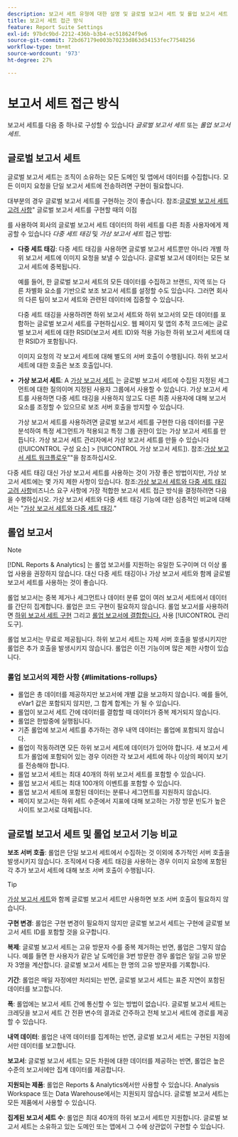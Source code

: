 ```yaml
---
description: 보고서 세트 유형에 대한 설명 및 글로벌 보고서 세트 및 롤업 보고서 세트 비교입니다.
title: 보고서 세트 접근 방식
feature: Report Suite Settings
exl-id: 97bdc9bd-2212-436b-b3b4-ec518624f9e6
source-git-commit: 72bd67179e003b70233d863d34153fec77548256
workflow-type: tm+mt
source-wordcount: '973'
ht-degree: 27%

---
```


# 보고서 세트 접근 방식

<!-- change filename since page name changed? -->

보고서 세트를 다음 중 하나로 구성할 수 있습니다 *글로벌 보고서 세트* 또는 *롤업 보고서 세트*.

## 글로벌 보고서 세트

글로벌 보고서 세트는 조직이 소유하는 모든 도메인 및 앱에서 데이터를 수집합니다. 모든 이미지 요청을 단일 보고서 세트에 전송하려면 구현이 필요합니다.

대부분의 경우 글로벌 보고서 세트를 구현하는 것이 좋습니다. 참조:[글로벌 보고서 세트 고려 사항](https://experienceleague.adobe.com/docs/analytics/implementation/prepare/global-rs.html)&quot; 글로벌 보고서 세트를 구현할 때의 이점

를 사용하여 회사의 글로벌 보고서 세트 데이터의 하위 세트를 다른 최종 사용자에게 제공할 수 있습니다 *다중 세트 태깅* 및 *가상 보고서 세트* 접근 방법:

* **다중 세트 태깅**: 다중 세트 태깅을 사용하면 글로벌 보고서 세트뿐만 아니라 개별 하위 보고서 세트에 이미지 요청을 보낼 수 있습니다. 글로벌 보고서 데이터는 모든 보고서 세트에 중복됩니다.

   예를 들어, 한 글로벌 보고서 세트의 모든 데이터를 수집하고 브랜드, 지역 또는 다른 차별화 요소를 기반으로 보조 보고서 세트를 설정할 수도 있습니다. 그러면 회사의 다른 팀이 보고서 세트와 관련된 데이터에 집중할 수 있습니다.

   다중 세트 태깅을 사용하려면 하위 보고서 세트와 하위 보고서의 모든 데이터를 포함하는 글로벌 보고서 세트를 구현하십시오. 웹 페이지 및 앱의 추적 코드에는 글로벌 보고서 세트에 대한 RSID(보고서 세트 ID)와 적용 가능한 하위 보고서 세트에 대한 RSID가 포함됩니다.<!-- Wording/be more specific? And include any links? -->

   이미지 요청의 각 보고서 세트에 대해 별도의 서버 호출이 수행됩니다. 하위 보고서 세트에 대한 호출은 보조 호출입니다.

* **가상 보고서 세트**: A [가상 보고서 세트](/help/components/vrs/vrs-about.md) 는 글로벌 보고서 세트에 수집된 지정된 세그먼트에 대한 질의이며 지정된 사용자 그룹에서 사용할 수 있습니다. 가상 보고서 세트를 사용하면 다중 세트 태깅을 사용하지 않고도 다른 최종 사용자에 대해 보고서 요소를 조정할 수 있으므로 보조 서버 호출을 방지할 수 있습니다.

   가상 보고서 세트를 사용하려면 글로벌 보고서 세트를 구현한 다음 데이터를 구문 분석하여 특정 세그먼트가 적용되고 특정 그룹 권한이 있는 가상 보고서 세트를 만듭니다. 가상 보고서 세트 관리자에서 가상 보고서 세트를 만들 수 있습니다([!UICONTROL 구성 요소] > [!UICONTROL 가상 보고서 세트]). 참조:[가상 보고서 세트 워크플로우](/help/components/vrs/c-workflow-vrs/vrs-workflow.md)&quot;&quot;을 참조하십시오.

다중 세트 태깅 대신 가상 보고서 세트를 사용하는 것이 가장 좋은 방법이지만, 가상 보고서 세트에는 몇 가지 제한 사항이 있습니다. 참조:[가상 보고서 세트와 다중 세트 태깅 고려 사항](/help/components/vrs/vrs-considerations.md)비즈니스 요구 사항에 가장 적합한 보고서 세트 접근 방식을 결정하려면 다음을 수행하십시오. 가상 보고서 세트와 다중 세트 태깅 기능에 대한 심층적인 비교에 대해서는 &quot;[가상 보고서 세트와 다중 세트 태깅](/help/components/vrs/vrs-about.md#section_317E4D21CCD74BC38166D2F57D214F78).&quot;

## 롤업 보고서

>[!NOTE]
>
>[!DNL Reports & Analytics] 는 롤업 보고서를 지원하는 유일한 도구이며 더 이상 롤업 사용을 권장하지 않습니다. 대신 다중 세트 태깅이나 가상 보고서 세트와 함께 글로벌 보고서 세트를 사용하는 것이 좋습니다.

롤업 보고서는 중복 제거나 세그먼트나 데이터 분류 없이 여러 보고서 세트에서 데이터를 간단히 집계합니다. 롤업은 코드 구현이 필요하지 않습니다. 롤업 보고서를 사용하려면 [하위 보고서 세트 구현](/help/admin/c-manage-report-suites/c-new-report-suite/t-create-a-report-suite.md) 그리고 [롤업 보고서에 결합합니다.](/help/admin/c-manage-report-suites/t-rollups.md) 사용 [!UICONTROL 관리 도구].

롤업 보고서는 무료로 제공됩니다. 하위 보고서 세트는 자체 서버 호출을 발생시키지만 롤업은 추가 호출을 발생시키지 않습니다. 롤업은 이전 기능이며 많은 제한 사항이 있습니다.

### 롤업 보고서의 제한 사항 {#limitations-rollups}

* 롤업은 총 데이터를 제공하지만 보고서에 개별 값을 보고하지 않습니다. 예를 들어, eVar1 값은 포함되지 않지만, 그 합계 합계는 가 될 수 있습니다.
* 롤업이 보고서 세트 간에 데이터를 결합할 때 데이터가 중복 제거되지 않습니다.
* 롤업은 한밤중에 실행됩니다.
* 기존 롤업에 보고서 세트를 추가하는 경우 내역 데이터는 롤업에 포함되지 않습니다.
* 롤업이 작동하려면 모든 하위 보고서 세트에 데이터가 있어야 합니다. 새 보고서 세트가 롤업에 포함되어 있는 경우 이러한 각 보고서 세트에 하나 이상의 페이지 보기를 전송해야 합니다.
* 롤업 보고서 세트는 최대 40개의 하위 보고서 세트를 포함할 수 있습니다.
* 롤업 보고서 세트는 최대 100개의 이벤트를 포함할 수 있습니다.
* 롤업 보고서 세트에 포함된 데이터는 분류나 세그먼트를 지원하지 않습니다.
* 페이지 보고서는 하위 세트 수준에서 지표에 대해 보고하는 가장 방문 빈도가 높은 사이트 보고서로 대체됩니다.

## 글로벌 보고서 세트 및 롤업 보고서 기능 비교

**보조 서버 호출**: 롤업은 단일 보고서 세트에서 수집하는 것 이외에 추가적인 서버 호출을 발생시키지 않습니다. 조직에서 다중 세트 태깅을 사용하는 경우 이미지 요청에 포함된 각 추가 보고서 세트에 대해 보조 서버 호출이 수행됩니다.

>[!TIP]
>
>[가상 보고서 세트](/help/components/vrs/vrs-considerations.md)와 함께 글로벌 보고서 세트만 사용하면 보조 서버 호출이 필요하지 않습니다.

**구현 변경**: 롤업은 구현 변경이 필요하지 않지만 글로벌 보고서 세트는 구현에 글로벌 보고서 세트 ID를 포함할 것을 요구합니다.

**복제**: 글로벌 보고서 세트는 고유 방문자 수를 중복 제거하는 반면, 롤업은 그렇지 않습니다. 예를 들면 한 사용자가 같은 날 도메인을 3번 방문한 경우 롤업은 일일 고유 방문자 3명을 계산합니다. 글로벌 보고서 세트는 한 명의 고유 방문자를 기록합니다.

**기간**: 롤업은 매일 자정에만 처리되는 반면, 글로벌 보고서 세트는 표준 지연이 포함된 데이터를 보고합니다.

**폭**: 롤업에는 보고서 세트 간에 통신할 수 있는 방법이 없습니다. 글로벌 보고서 세트는 크레딧을 보고서 세트 간 전환 변수의 결과로 간주하고 전체 보고서 세트에 경로를 제공할 수 있습니다.

**내역 데이터**: 롤업은 내역 데이터를 집계하는 반면, 글로벌 보고서 세트는 구현된 지점에서만 데이터를 보고합니다.

**보고서**: 글로벌 보고서 세트는 모든 차원에 대한 데이터를 제공하는 반면, 롤업은 높은 수준의 보고서에만 집계 데이터를 제공합니다.

**지원되는 제품**: 롤업은 Reports &amp; Analytics에서만 사용할 수 있습니다. Analysis Workspace 또는 Data Warehouse에서는 지원되지 않습니다. 글로벌 보고서 세트는 모든 제품에서 사용할 수 있습니다.

**집계된 보고서 세트 수**: 롤업은 최대 40개의 하위 보고서 세트만 지원합니다. 글로벌 보고서 세트는 소유하고 있는 도메인 또는 앱에서 그 수에 상관없이 구현할 수 있습니다.
